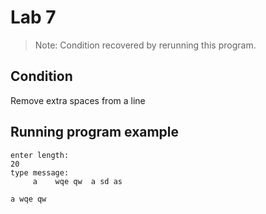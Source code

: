 # Lab 7

> Note: Condition recovered by rerunning this program.

## Condition

Remove extra spaces from a line

## Running program example

```Running program
enter length:
20
type message:
     a    wqe qw  a sd as 

a wqe qw 
```
